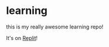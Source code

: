 # learning
this is my really awesome learning repo!

It's on [Replit](https://replit.com/@michalidoo/learning)!
